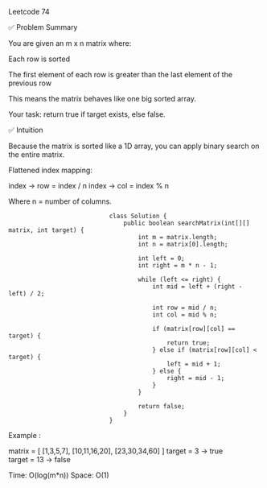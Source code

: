 Leetcode 74

✅ Problem Summary

You are given an m x n matrix where:

Each row is sorted

The first element of each row is greater than the last element of the previous row

This means the matrix behaves like one big sorted array.

Your task: return true if target exists, else false.

✅ Intuition

Because the matrix is sorted like a 1D array, you can apply binary search on the entire matrix.

Flattened index mapping:

index → row = index / n
index → col = index % n


Where n = number of columns.

                                class Solution {
                                    public boolean searchMatrix(int[][] matrix, int target) {
                                        int m = matrix.length;
                                        int n = matrix[0].length;

                                        int left = 0;
                                        int right = m * n - 1;

                                        while (left <= right) {
                                            int mid = left + (right - left) / 2;

                                            int row = mid / n;
                                            int col = mid % n;

                                            if (matrix[row][col] == target) {
                                                return true;
                                            } else if (matrix[row][col] < target) {
                                                left = mid + 1;
                                            } else {
                                                right = mid - 1;
                                            }
                                        }

                                        return false;
                                    }
                                }
Example : 

matrix = [
  [1,3,5,7],
  [10,11,16,20],
  [23,30,34,60]
]
target = 3 → true  
target = 13 → false

Time: O(log(m*n))
Space: O(1)